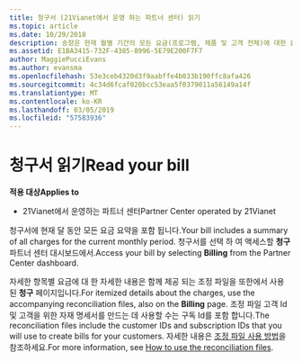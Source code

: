 ```yaml
---
title: 청구서 (21Vianet에서 운영 하는 파트너 센터) 읽기
ms.topic: article
ms.date: 10/29/2018
description: 송장은 현재 월별 기간의 모든 요금(프로그램, 제품 및 고객 전체)에 대한 요약입니다. 파트너 센터 포털 대시보드에서에서 청구서에 액세스 합니다.
ms.assetid: E1BA3415-732F-4385-8996-5E79E200F7F7
author: MaggiePucciEvans
ms.author: evansma
ms.openlocfilehash: 53e3ceb4320d3f9aabffe4b033b190ffc8afa426
ms.sourcegitcommit: 4c34d6fcaf020bcc53eaa5f0379011a56149a14f
ms.translationtype: MT
ms.contentlocale: ko-KR
ms.lasthandoff: 03/05/2019
ms.locfileid: "57583936"
---
```

# <a name="read-your-bill"></a><span data-ttu-id="10d21-104">청구서 읽기</span><span class="sxs-lookup"><span data-stu-id="10d21-104">Read your bill</span></span>

<span data-ttu-id="10d21-105">**적용 대상**</span><span class="sxs-lookup"><span data-stu-id="10d21-105">**Applies to**</span></span>

-   <span data-ttu-id="10d21-106">21Vianet에서 운영하는 파트너 센터</span><span class="sxs-lookup"><span data-stu-id="10d21-106">Partner Center operated by 21Vianet</span></span>


<span data-ttu-id="10d21-107">청구서에 현재 달 동안 모든 요금 요약을 포함 됩니다.</span><span class="sxs-lookup"><span data-stu-id="10d21-107">Your bill includes a summary of all charges for the current monthly period.</span></span> <span data-ttu-id="10d21-108">청구서를 선택 하 여 액세스할 **청구** 파트너 센터 대시보드에서.</span><span class="sxs-lookup"><span data-stu-id="10d21-108">Access your bill by selecting **Billing** from the Partner Center dashboard.</span></span>

<span data-ttu-id="10d21-109">자세한 항목별 요금에 대 한 자세한 내용은 함께 제공 되는 조정 파일을 또한에서 사용 된 **청구** 페이지입니다.</span><span class="sxs-lookup"><span data-stu-id="10d21-109">For itemized details about the charges, use the accompanying reconciliation files, also on the **Billing** page.</span></span> <span data-ttu-id="10d21-110">조정 파일 고객 Id 및 고객을 위한 자재 명세서를 만드는 데 사용할 수는 구독 Id를 포함 합니다.</span><span class="sxs-lookup"><span data-stu-id="10d21-110">The reconciliation files include the customer IDs and subscription IDs that you will use to create bills for your customers.</span></span> <span data-ttu-id="10d21-111">자세한 내용은 [조정 파일 사용 방법](use-the-reconciliation-files.md)을 참조하세요.</span><span class="sxs-lookup"><span data-stu-id="10d21-111">For more information, see [How to use the reconciliation files](use-the-reconciliation-files.md).</span></span>


 

 

 




